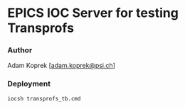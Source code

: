 # EPICS IOC Server for testing Transprofs
### Author
Adam Koprek [adam.koprek@psi.ch]

### Deployment
```
iocsh transprofs_tb.cmd
```

